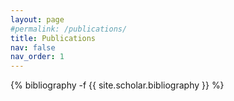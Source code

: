 ```yaml
---
layout: page
#permalink: /publications/
title: Publications
nav: false
nav_order: 1
---
```

<!-- _pages/publications.md -->
<div class="publications">

{% bibliography -f {{ site.scholar.bibliography }} %}

</div>
